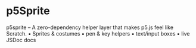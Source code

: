 # p5Sprite
p5sprite – A zero-dependency helper layer that makes p5.js feel like Scratch. ▪️ Sprites &amp; costumes ▪️ pen &amp; key helpers ▪️ text/input boxes ▪️ live JSDoc docs
